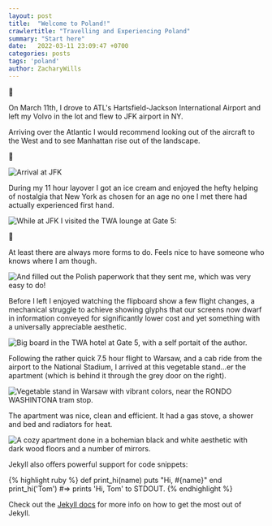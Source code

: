 ```yaml
---
layout: post
title:  "Welcome to Poland!"
crawlertitle: "Travelling and Experiencing Poland"
summary: "Start here"
date:   2022-03-11 23:09:47 +0700
categories: posts
tags: 'poland'
author: ZacharyWills
---
```

:flight_departure:

On March 11th, I drove to ATL's Hartsfield-Jackson International Airport and left my Volvo in the lot and flew to JFK airport in NY. 

Arriving over the Atlantic I would recommend looking out of the aircraft to the West and to see Manhattan rise out of the landscape. 

:ocean:

![Arrival at JFK](/Warsaw/assets/images/jfk_landing.JPEG)

During my 11 hour layover I got an ice cream and enjoyed the hefty helping of nostalgia that New York as chosen for an age no one I met there had actually experienced first hand. 

![While at JFK I visited the TWA lounge at Gate 5:](/Warsaw/assets/images/twa.JPEG)

:bookmark_tabs:

At least there are always more forms to do. Feels nice to have someone who knows where I am though. 

![And filled out the Polish paperwork that they sent me, which was very easy to do!](/Warsaw/assets/images/polish_PLF.jpeg)

Before I left I enjoyed watching the flipboard show a few flight changes, a mechanical struggle to achieve showing glyphs that our screens now dwarf in information conveyed for significantly lower cost and yet something with a universally appreciable aesthetic.  

![Big board in the TWA hotel at Gate 5, with a self portait of the author.](/Warsaw/assets/images/flipboard.JPEG)

Following the rather quick 7.5 hour flight to Warsaw, and a cab ride from the airport to the National Stadium, I arrived at this vegetable stand...er the apartment (which is behind it through the grey door on the right). 

![Vegetable stand in Warsaw with vibrant colors, near the RONDO WASHINTONA tram stop.](/Warsaw/assets/images/vegito.JPEG)

The apartment was nice, clean and efficient. It had a gas stove, a shower and bed and radiators for heat.

![A cozy apartment done in a bohemian black and white aesthetic with dark wood floors and a number of mirrors.](/Warsaw/assets/images/apartment.JPEG)


Jekyll also offers powerful support for code snippets:

{% highlight ruby %}
def print_hi(name)
  puts "Hi, #{name}"
end
print_hi('Tom')
#=> prints 'Hi, Tom' to STDOUT.
{% endhighlight %}

Check out the [Jekyll docs][jekyll-docs] for more info on how to get the most out of Jekyll.

[jekyll-docs]: http://jekyllrb.com/docs/home
